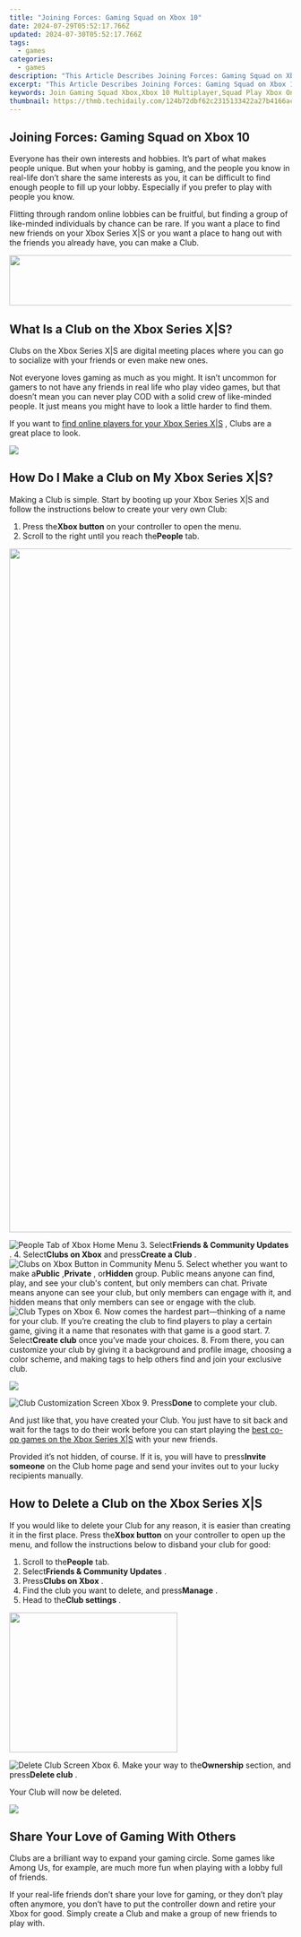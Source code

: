 ```yaml
---
title: "Joining Forces: Gaming Squad on Xbox 10"
date: 2024-07-29T05:52:17.766Z
updated: 2024-07-30T05:52:17.766Z
tags:
  - games
categories:
  - games
description: "This Article Describes Joining Forces: Gaming Squad on Xbox 10"
excerpt: "This Article Describes Joining Forces: Gaming Squad on Xbox 10"
keywords: Join Gaming Squad Xbox,Xbox 10 Multiplayer,Squad Play Xbox One,Team Xbox Gaming,Collaborate in Xbox Games,Unite on Xbox 10,Form Game Xbox Crew
thumbnail: https://thmb.techidaily.com/124b72dbf62c2315133422a27b4166aca8de938c7b4431d8ccd93ecf0eac5efe.png
---
```


## Joining Forces: Gaming Squad on Xbox 10

 Everyone has their own interests and hobbies. It’s part of what makes people unique. But when your hobby is gaming, and the people you know in real-life don’t share the same interests as you, it can be difficult to find enough people to fill up your lobby. Especially if you prefer to play with people you know.

 Flitting through random online lobbies can be fruitful, but finding a group of like-minded individuals by chance can be rare. If you want a place to find new friends on your Xbox Series X|S or you want a place to hang out with the friends you already have, you can make a Club.

<!-- affiliate ads begin -->
<a href="https://united.elfm.net/c/5597632/517826/4704" target="_top" id="517826"><img src="//a.impactradius-go.com/display-ad/4704-517826" border="0" alt="" width="728" height="90"/></a><img height="0" width="0" src="https://united.elfm.net/i/5597632/517826/4704" style="position:absolute;visibility:hidden;" border="0" />
<!-- affiliate ads end -->
## What Is a Club on the Xbox Series X|S?

 Clubs on the Xbox Series X|S are digital meeting places where you can go to socialize with your friends or even make new ones.

 Not everyone loves gaming as much as you might. It isn’t uncommon for gamers to not have any friends in real life who play video games, but that doesn’t mean you can never play COD with a solid crew of like-minded people. It just means you might have to look a little harder to find them.

 If you want to [find online players for your Xbox Series X|S](https://www.makeuseof.com/how-to-find-online-players-on-xbox-series-xs/) , Clubs are a great place to look.

<!-- affiliate ads begin -->
<a href="https://estore.winxdvd.com/order/checkout.php?PRODS=4612444&QTY=1&AFFILIATE=108875&CART=1"><img src="https://www.winxdvd.com/affiliate/new-banner/pt-728x90.jpg" border="0"></a>
<!-- affiliate ads end -->
## How Do I Make a Club on My Xbox Series X|S?

 Making a Club is simple. Start by booting up your Xbox Series X|S and follow the instructions below to create your very own Club:

1. Press the**Xbox button** on your controller to open the menu.
2. Scroll to the right until you reach the**People** tab.  
<!-- affiliate ads begin -->
<a href="https://vapordna.pxf.io/c/5597632/1496243/17238" target="_top" id="1496243"><img src="//a.impactradius-go.com/display-ad/17238-1496243" border="0" alt="" width="1000" height="1221"/></a><img height="0" width="0" src="https://imp.pxf.io/i/5597632/1496243/17238" style="position:absolute;visibility:hidden;" border="0" />
<!-- affiliate ads end -->
![People Tab of Xbox Home Menu](https://static1.makeuseofimages.com/wordpress/wp-content/uploads/2023/09/people-tab-of-xbox-home-menu.jpg)
3. Select**Friends & Community Updates** .
4. Select**Clubs on Xbox** and press**Create a Club** .  
![Clubs on Xbox Button in Community Menu](https://static1.makeuseofimages.com/wordpress/wp-content/uploads/2023/09/clubs-on-xbox-button-in-community-menu.jpg)
5. Select whether you want to make a**Public** ,**Private** , or**Hidden** group. Public means anyone can find, play, and see your club's content, but only members can chat. Private means anyone can see your club, but only members can engage with it, and hidden means that only members can see or engage with the club.  
![Club Types on Xbox](https://static1.makeuseofimages.com/wordpress/wp-content/uploads/2023/09/club-types-on-xbox.jpg)
6. Now comes the hardest part—thinking of a name for your club. If you’re creating the club to find players to play a certain game, giving it a name that resonates with that game is a good start.
7. Select**Create club** once you’ve made your choices.
8. From there, you can customize your club by giving it a background and profile image, choosing a color scheme, and making tags to help others find and join your exclusive club.  
<!-- affiliate ads begin -->
<a href="https://store.bitdefender.com/affiliate.php?ACCOUNT=BITLATIN&AFFILIATE=108875&PATH=http%3A%2F%2Fwww.bitdefender.com%2Fbusiness%3FAFFILIATE%3D108875%26RESOURCE%3D30%2525%2BOff%2Ball%2BGravityZone%2BProducts"><img src="https://www.bitdefender.com/content/dam/bitdefender/business/campaign/1200X628.png" border="0"></a>
<!-- affiliate ads end -->
![Club Customization Screen Xbox](https://static1.makeuseofimages.com/wordpress/wp-content/uploads/2023/09/club-customization-screen-xbox.jpg)
9. Press**Done** to complete your club.

 And just like that, you have created your Club. You just have to sit back and wait for the tags to do their work before you can start playing the [best co-op games on the Xbox Series X|S](https://www.makeuseof.com/best-couch-co-op-games-for-xbox-series-x-s/) with your new friends.

 Provided it’s not hidden, of course. If it is, you will have to press**Invite someone** on the Club home page and send your invites out to your lucky recipients manually.

## How to Delete a Club on the Xbox Series X|S

 If you would like to delete your Club for any reason, it is easier than creating it in the first place. Press the**Xbox button** on your controller to open up the menu, and follow the instructions below to disband your club for good:

1. Scroll to the**People** tab.
2. Select**Friends & Community Updates** .
3. Press**Clubs on Xbox** .
4. Find the club you want to delete, and press**Manage** .
5. Head to the**Club settings** .  
<!-- affiliate ads begin -->
<a href="https://bluettius.sjv.io/c/5597632/2027209/17108" target="_top" id="2027209"><img src="//a.impactradius-go.com/display-ad/17108-2027209" border="0" alt="" width="300" height="250"/></a><img height="0" width="0" src="https://imp.pxf.io/i/5597632/2027209/17108" style="position:absolute;visibility:hidden;" border="0" />
<!-- affiliate ads end -->
![Delete Club Screen Xbox](https://static1.makeuseofimages.com/wordpress/wp-content/uploads/2023/09/delete-club-screen-xbox.jpg)
6. Make your way to the**Ownership** section, and press**Delete club** .

Your Club will now be deleted.

<!-- affiliate ads begin -->
<a href="https://secure.2checkout.com/order/checkout.php?PRODS=32667153&QTY=1&AFFILIATE=108875&CART=1"><img src="https://www.coolmuster.com/uploads/image/20201228/feature02.png" border="0"></a>
<!-- affiliate ads end -->
## Share Your Love of Gaming With Others

 Clubs are a brilliant way to expand your gaming circle. Some games like Among Us, for example, are much more fun when playing with a lobby full of friends.

 If your real-life friends don’t share your love for gaming, or they don’t play often anymore, you don’t have to put the controller down and retire your Xbox for good. Simply create a Club and make a group of new friends to play with.


<ins class="adsbygoogle"
     style="display:block"
     data-ad-format="autorelaxed"
     data-ad-client="ca-pub-7571918770474297"
     data-ad-slot="1223367746"></ins>



<ins class="adsbygoogle"
     style="display:block"
     data-ad-client="ca-pub-7571918770474297"
     data-ad-slot="8358498916"
     data-ad-format="auto"
     data-full-width-responsive="true"></ins>






